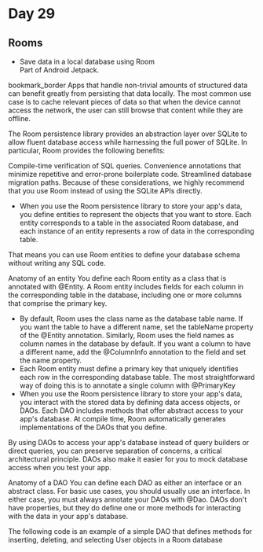 # Day 29

## Rooms 

- Save data in a local database using Room   
Part of Android Jetpack.

bookmark_border
Apps that handle non-trivial amounts of structured data can benefit greatly from persisting that data locally. The most common use case is to cache relevant pieces of data so that when the device cannot access the network, the user can still browse that content while they are offline.

The Room persistence library provides an abstraction layer over SQLite to allow fluent database access while harnessing the full power of SQLite. In particular, Room provides the following benefits:

Compile-time verification of SQL queries.
Convenience annotations that minimize repetitive and error-prone boilerplate code.
Streamlined database migration paths.
Because of these considerations, we highly recommend that you use Room instead of using the SQLite APIs directly.

- When you use the Room persistence library to store your app's data, you define entities to represent the objects that you want to store. Each entity corresponds to a table in the associated Room database, and each instance of an entity represents a row of data in the corresponding table.

That means you can use Room entities to define your database schema without writing any SQL code.

Anatomy of an entity
You define each Room entity as a class that is annotated with @Entity. A Room entity includes fields for each column in the corresponding table in the database, including one or more columns that comprise the primary key.

- By default, Room uses the class name as the database table name. If you want the table to have a different name, set the tableName property of the @Entity annotation. Similarly, Room uses the field names as column names in the database by default.
  If you want a column to have a different name, add the @ColumnInfo annotation to the field and set the name property.
- Each Room entity must define a primary key that uniquely identifies each row in the corresponding database table. The most straightforward way of doing this is to annotate a single column with @PrimaryKey
- When you use the Room persistence library to store your app's data, you interact with the stored data by defining data access objects, or DAOs. Each DAO includes methods that offer abstract access to your app's database. At compile time, Room automatically generates implementations of the DAOs that you define.

By using DAOs to access your app's database instead of query builders or direct queries, you can preserve separation of concerns, a critical architectural principle. DAOs also make it easier for you to mock database access when you test your app.

Anatomy of a DAO
You can define each DAO as either an interface or an abstract class. For basic use cases, you should usually use an interface. In either case, you must always annotate your DAOs with @Dao. DAOs don't have properties, but they do define one or more methods for interacting with the data in your app's database.

The following code is an example of a simple DAO that defines methods for inserting, deleting, and selecting User objects in a Room database  
